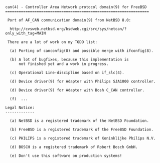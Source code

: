 <pre><code> 
can(4) - Controller Area Network protocol domain(9) for FreeBSD  
================================================================

 Port of AF_CAN communication domain(9) from NetBSD 8.0: 
 
  http://cvsweb.netbsd.org/bsdweb.cgi/src/sys/netcan/?only_with_tag=MAIN
 
 There are a lot of work on my TODO list:
 
  (a) Porting of canconfig(8) and possible merge with ifconfig(8).
  
  (b) A lot of bugfixes, because this implementation is 
      not finished yet and a work in progress.
  
  (c) Operational Line-discipline based on if_slc(4). 
  
  (d) Device driver(9) for Adapter with Philips SJA1000 controller.
  
  (d) Device driver(9) for Adapter with Bosh C_CAN controller.
  
  (f)  ...   
 
Legal Notice: 
-------------
 
  (a) NetBSD is a registered trademark of the NetBSD Foundation.
  
  (b) FreeBSD is a registered trademark of the FreeBSD Foundation. 
  
  (c) PHILIPS is a registered trademark of Koninklijke Philips N.V.
  
  (d) BOSCH is a registered trademark of Robert Bosch GmbH.
  
  (e) Don't use this software on production systems!
</code></pre>

